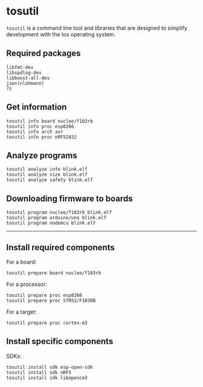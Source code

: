 # tosutil

`tosutil` is a command line tool and libraries that are designed to simplify development with the tos operating system.

## Required packages
```
libfmt-dev
libspdlog-dev
libboost-all-dev
json(nlohmann)
7z
```

## Get information

```
tosutil info board nucleo/f103rb
tosutil info proc esp8266
tosutil info arch avr
tosutil info proc nRF52832
```

## Analyze programs

```
tosutil analyze info blink.elf
tosutil analyze size blink.elf
tosutil analyze safety blink.elf
```

## Downloading firmware to boards

```
tosutil program nucleo/f103rb blink.elf
tosutil program arduino/uno blink.elf
tosutil program nodemcu blink.elf
```

---

## Install required components

For a board:

```
tosutil prepare board nucleo/f103rb
```

For a processor:

```
tosutil prepare proc esp8266
tosutil prepare proc STM32/F103RB
```

For a target:

```
tosutil prepare proc cortex-m3
```

## Install specific components

SDKs:
```
tosutil install sdk esp-open-sdk
tosutil install sdk nRF5
tosutil install sdk libopencm3
```
